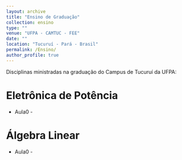 ```yaml
---
layout: archive
title: "Ensino de Graduação"
collection: ensino
type: ""
venue: "UFPA - CAMTUC - FEE"
date: ""
location: "Tucuruí - Pará - Brasil"
permalink: /Ensino/
author_profile: true
---
```


Disciplinas ministradas na graduação do Campus de Tucuruí da UFPA:

Eletrônica de Potência
======
* Aula0 - 

Álgebra Linear
======
* Aula0 - 